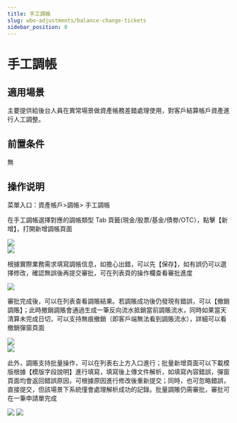 ```yaml
---
title: 手工調帳
slug: wbo-adjustments/balance-change-tickets
sidebar_position: 0
---
```



# 手工調帳

## 適用場景

主要提供給後台人員在異常場景做資產帳務差錯處理使用，對客戶結算帳戶資產進行人工調整。

## 前置条件

無

## 操作说明

菜單入口：資產帳戶&gt;調帳&gt; 手工調帳

在手工調帳選擇對應的調帳類型 Tab 頁籤(現金/股票/基金/債劵/OTC），點擊【新增】，打開新增調帳頁面

<div class="grid gap-3 grid-cols-2">
<div>
<img src="/assets/QuZybpeiwofdl6xeg9Dc1XM3ncf.png"/>
</div>
<div>
<img src="/assets/GwgKbIzNvoTUIaxvQh4cKoWTnWd.png"/>
</div>
</div>

根據實際業務需求填寫調帳信息，如擔心出錯，可以先【保存】，如有誤仍可以選擇修改，確認無誤後再提交審批，可在列表頁的操作欄查看審批進度

<img src="/assets/CSi5bbxemot1nAxDzIocKSltnGf.png"/>

審批完成後，可以在列表查看調賬結果。若調賬成功後仍發現有錯誤，可以【撤銷調賬】；此時撤銷調賬會通過生成一筆反向流水抵銷當前調賬流水，同時如果當天清算未完成日切，可以支持無痕撤銷（即客戶端無法看到調賬流水），詳細可以看撤銷彈窗頁面

<div class="grid gap-3 grid-cols-2">
<div>
<img src="/assets/VYOSbZoJjohQwBxpD28cFIrCnmf.png"/>
</div>
<div>
<img src="/assets/N3fcb9zm1od0Rrxy4MacbGKSngE.png"/>
</div>
</div>

此外，調賬支持批量操作，可以在列表右上方入口進行；批量新增頁面可以下載模版根據【模版字段說明】進行填寫，填寫後上傳文件解析，如填寫內容錯誤，彈窗頁面均會返回錯誤原因，可根據原因進行修改後重新提交；同時，也可忽略錯誤，直接提交，但該場景下系統僅會處理解析成功的記錄。批量調賬仍需審批，審批可在一筆申請單完成

<img src="/assets/W8pCb8gLKoF6SWxWSgvcQF7jnTd.png"/>

<img src="/assets/DmOAbOtnNoKmkMxKG7Sck1s4nFb.png"/>

